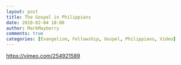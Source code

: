 ```yaml
---
layout: post
title: The Gospel in Philippians
date: 2018-02-04 18:00
author: MarkMayberry
comments: true
categories: [Evangelism, Fellowship, Gospel, Philippians, Video]
---
```

https://vimeo.com/254921589
